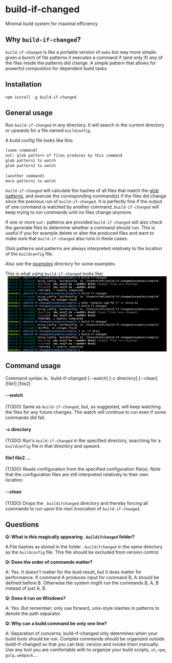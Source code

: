 # build-if-changed

Minimal build system for maximal efficiency

## Why `build-if-changed`?

`build-if-changed` is like a portable version of `make` but way more simple.
given a bunch of file patterns it executes a command if (and only if) any of the files inside the patterns did change.
A simple pattern that allows for powerful composition for dependent build tasks.

## Installation

`npm install -g build-if-changed`

## General usage

Run `build-if-changed` in any directory. It will search in the current directory or upwards for a file named `buildconfig`.

A build config file looks like this:

```
[some command]
out: glob pattern of files produces by this command
glob pattern1 to watch
glob pattern2 to watch

[another command]
more patterns to watch
```

`build-if-changed` will calculate the hashes of all files that match the [glob patterns](https://www.npmjs.com/package/glob#glob-primer),
and execute the corresponding command(s) if the files did change since the previous run of `build-if-changed`.
It is perfectly fine if the output of one command is watched by another command, `build-if-changed` will keep trying to run commands until no files change anymore.  

If one or more `out:` patterns are provided `build-if-changed` will also check the generate files to determine whether a command should run.
This is useful if you for example delete or alter the produced files and want to make sure that `build-if-changed` also runs in these cases. 

Glob patterns and patterns are always interpreted relatively to the location of the `buildconfig` file.

Also see the [examples](examples/) directory for some examples.

This is what using `build-if-changed` looks like:
![demo](buildifchanged.png)

## Command usage

Command syntax is: `build-if-changed [--watch] [-c directory] [--clean] [file1] [file2]

#### --watch

(TODO)
Same as `build-if-changed`, but, as suggested, will keep watching the files for any future changes.
The watch will continue to run even if some commands did fail.

#### -c directory

(TODO)
Run's `build-if-changed` in the specified directory, searching for a `buildconfig` file in that directory and upward.

#### file1 file2 ...

(TODO)
Reads configuration from the specified configuration file(s).
Note that the configuration files are still interpreted relatively to their own location. 

#### --clean

(TODO)
Drops the `.buildifchanged` directory and thereby forcing all commands to run upon the next invocation of `build-if-changed`.

## Questions

**Q: What is this magically appearing `.buildifchanged` folder?**

A:File hashes as stored in the folder `.buildifchanged` in the same directory as the `buildconfig` file. This file should be excluded from version control.

**Q: Does the order of commands matter?**

A: Yes. It doesn't matter for the buid result, but it does matter for performance. If command A produces input for command B, A should be defined before B.
Otherwise the system might run the commands B, A, B instead of just A, B.

**Q: Does it run on Windows?**

A: Yes. But remember; only use forward, unix-style slashes in patterns to denote the path separator.

**Q: Why can a build command be only one line?**

A: Separation of concerns;
build-if-changed only determines when your build tools should be run. 
Complex commands should be organized outside build-if-changed so that you can test, version and invoke them manually.
Use any tool you are comfortable with to organize your build scripts, `sh`, `npm`, `gulp`, `webpack`....  